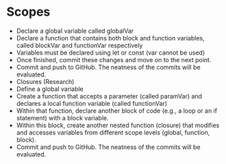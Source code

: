 # Scopes

- Declare a global variable called globalVar
- Declare a function that contains both block and function variables, called blockVar and functionVar respectively
- Variables must be declared using let or const (var cannot be used)
- Once finished, commit these changes and move on to the next point.
- Commit and push to GitHub. The neatness of the commits will be evaluated.
- Closures (Research)
- Define a global variable
- Create a function that accepts a parameter (called paramVar) and declares a local function variable (called functionVar)
- Within that function, declare another block of code (e.g., a loop or an if statement) with a block variable.
- Within this block, create another nested function (closure) that modifies and accesses variables from different scope levels (global, function, block).
- Commit and push to GitHub. The neatness of the commits will be evaluated.
